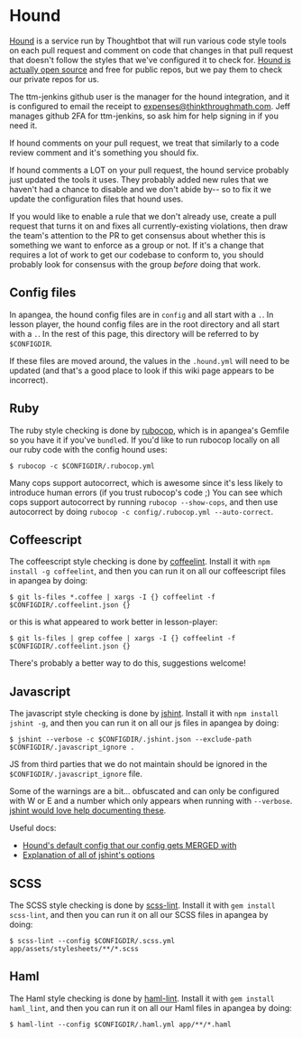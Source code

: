 # Hound

[Hound](https://houndci.com) is a service run by Thoughtbot that will run various code style tools
on each pull request and comment on code that changes in that pull request that doesn't follow
the styles that we've configured it to check for. [Hound is actually open source](https://github.com/thoughtbot/hound) and free for public repos, but we pay them to check our
private repos for us.

The ttm-jenkins github user is the manager for the hound integration, and it is configured to email
the receipt to expenses@thinkthroughmath.com. Jeff manages github 2FA for ttm-jenkins, so ask him for
help signing in if you need it.

If hound comments on your pull request, we treat that similarly to a code review comment and it's
something you should fix.

If hound comments a LOT on your pull request, the hound service probably just updated the tools it
uses. They probably added new rules that we haven't had a chance to disable and we don't abide by--
so to fix it we update the configuration files that hound uses.

If you would like to enable a rule that we don't already use, create a pull request that turns it
on and fixes all currently-existing violations, then draw the team's attention to the PR to get
consensus about whether this is something we want to enforce as a group or not. If it's a change
that requires a lot of work to get our codebase to conform to, you should probably look for
consensus with the group *before* doing that work.

## Config files

In apangea, the hound config files are in `config` and all start with a `.`. In lesson player, the
hound config files are in the root directory and all start with a `.`. In the rest of this page,
this directory will be referred to by `$CONFIGDIR`.

If these files are moved around, the values in the `.hound.yml` will need to be updated (and that's
a good place to look if this wiki page appears to be incorrect).

## Ruby

The ruby style checking is done by [rubocop](https://github.com/bbatsov/rubocop), which is in
apangea's Gemfile so you have it if you've `bundle`d. If you'd like to run rubocop locally on all
our ruby code with the config hound uses:

    $ rubocop -c $CONFIGDIR/.rubocop.yml

Many cops support autocorrect, which is awesome since it's less likely to introduce human errors
(if you trust rubocop's code ;) You can see which cops support autocorrect by running `rubocop --show-cops`, and then use autocorrect by doing `rubocop -c config/.rubocop.yml --auto-correct`.

## Coffeescript

The coffeescript style checking is done by [coffeelint](http://www.coffeelint.org/). Install it
with `npm install -g coffeelint`, and then you can run it on all our coffeescript files in apangea
by doing:

    $ git ls-files *.coffee | xargs -I {} coffeelint -f $CONFIGDIR/.coffeelint.json {}

or this is what appeared to work better in lesson-player:

    $ git ls-files | grep coffee | xargs -I {} coffeelint -f $CONFIGDIR/.coffeelint.json {}

There's probably a better way to do this, suggestions welcome!

## Javascript

The javascript style checking is done by [jshint](https://github.com/jshint/jshint/). Install it with `npm install jshint -g`, and then you can run it on all our js files in apangea by doing:

    $ jshint --verbose -c $CONFIGDIR/.jshint.json --exclude-path $CONFIGDIR/.javascript_ignore .

JS from third parties that we do not maintain should be ignored in the
`$CONFIGDIR/.javascript_ignore` file.

Some of the warnings are a bit... obfuscated and can only be configured with W or E and a number
which only appears when running with `--verbose`. [jshint would love help documenting these](https://github.com/jshint/jshint/issues/1734).

Useful docs:
* [Hound's default config that our config gets MERGED with](https://raw.githubusercontent.com/thoughtbot/hound/master/config/style_guides/javascript.json)
* [Explanation of all of jshint's options](http://jshint.com/docs/options/)

## SCSS

The SCSS style checking is done by [scss-lint](https://github.com/causes/scss-lint). Install it with `gem install scss-lint`, and then you can run it on all our SCSS files in apangea by doing:

    $ scss-lint --config $CONFIGDIR/.scss.yml app/assets/stylesheets/**/*.scss

## Haml

The Haml style checking is done by [haml-lint](https://github.com/brigade/haml-lint). Install it with `gem install haml_lint`, and then you can run it on all our Haml files in apangea by doing:

    $ haml-lint --config $CONFIGDIR/.haml.yml app/**/*.haml

